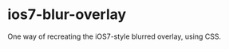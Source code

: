 ios7-blur-overlay
=================

One way of recreating the iOS7-style blurred overlay, using CSS.
